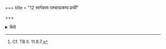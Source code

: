 +++
title = "12 स्वर्गकामः पश्चात्प्रक्रम्य प्राचीं"

+++

<details><summary>थिते</summary>

12. One who desires (to reach) heaven, having started in the West, should complete the order in the east.[^1]  


[^1]: Cf. TB II. 11.9.7. 
</details>
